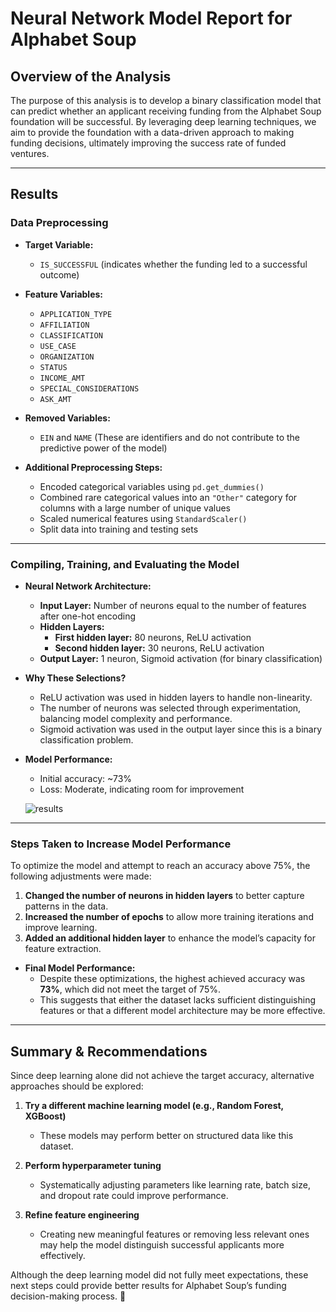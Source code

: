 # **Neural Network Model Report for Alphabet Soup**

## **Overview of the Analysis**
The purpose of this analysis is to develop a binary classification model that can predict whether an applicant receiving funding from the Alphabet Soup foundation will be successful. By leveraging deep learning techniques, we aim to provide the foundation with a data-driven approach to making funding decisions, ultimately improving the success rate of funded ventures.

---

## **Results**

### **Data Preprocessing**
- **Target Variable:**  
  - `IS_SUCCESSFUL` (indicates whether the funding led to a successful outcome)
  
- **Feature Variables:**  
  - `APPLICATION_TYPE`  
  - `AFFILIATION`  
  - `CLASSIFICATION`  
  - `USE_CASE`  
  - `ORGANIZATION`  
  - `STATUS`  
  - `INCOME_AMT`  
  - `SPECIAL_CONSIDERATIONS`  
  - `ASK_AMT`  

- **Removed Variables:**  
  - `EIN` and `NAME` (These are identifiers and do not contribute to the predictive power of the model)

- **Additional Preprocessing Steps:**  
  - Encoded categorical variables using `pd.get_dummies()`  
  - Combined rare categorical values into an `"Other"` category for columns with a large number of unique values  
  - Scaled numerical features using `StandardScaler()`  
  - Split data into training and testing sets  

---

### **Compiling, Training, and Evaluating the Model**
- **Neural Network Architecture:**  
  - **Input Layer:** Number of neurons equal to the number of features after one-hot encoding  
  - **Hidden Layers:**
    - **First hidden layer:** 80 neurons, ReLU activation  
    - **Second hidden layer:** 30 neurons, ReLU activation  
  - **Output Layer:** 1 neuron, Sigmoid activation (for binary classification)  

- **Why These Selections?**  
  - ReLU activation was used in hidden layers to handle non-linearity.  
  - The number of neurons was selected through experimentation, balancing model complexity and performance.  
  - Sigmoid activation was used in the output layer since this is a binary classification problem.  

- **Model Performance:**  
  - Initial accuracy: ~73%  
  - Loss: Moderate, indicating room for improvement  

  ![results](../deep-learning-challenge/Starter_Code/First%20model%20results.png)

---

### **Steps Taken to Increase Model Performance**  
To optimize the model and attempt to reach an accuracy above 75%, the following adjustments were made:  

1. **Changed the number of neurons in hidden layers** to better capture patterns in the data.  
2. **Increased the number of epochs** to allow more training iterations and improve learning.  
3. **Added an additional hidden layer** to enhance the model’s capacity for feature extraction.  

- **Final Model Performance:**  
  - Despite these optimizations, the highest achieved accuracy was **73%**, which did not meet the target of 75%.  
  - This suggests that either the dataset lacks sufficient distinguishing features or that a different model architecture may be more effective.  

---

## **Summary & Recommendations**
Since deep learning alone did not achieve the target accuracy, alternative approaches should be explored:  

1. **Try a different machine learning model (e.g., Random Forest, XGBoost)**  
   - These models may perform better on structured data like this dataset.  

2. **Perform hyperparameter tuning**  
   - Systematically adjusting parameters like learning rate, batch size, and dropout rate could improve performance.  

3. **Refine feature engineering**  
   - Creating new meaningful features or removing less relevant ones may help the model distinguish successful applicants more effectively.  

Although the deep learning model did not fully meet expectations, these next steps could provide better results for Alphabet Soup’s funding decision-making process. 🚀

